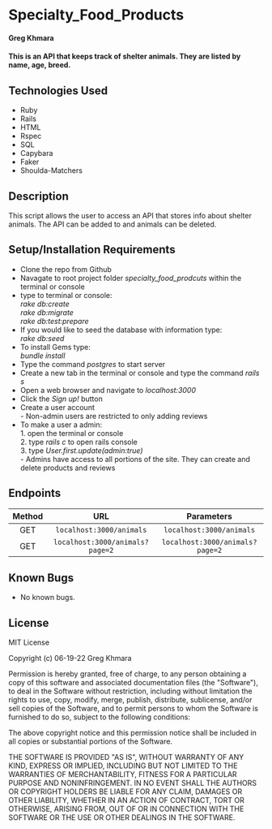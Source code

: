 # Specialty_Food_Products

#### Greg Khmara

#### This is an API that keeps track of shelter animals. They are listed by name, age, breed.

## Technologies Used

* Ruby
* Rails
* HTML
* Rspec
* SQL
* Capybara
* Faker
* Shoulda-Matchers

## Description

This script allows the user to access an API that stores info about shelter animals. The API can be added to and animals can be deleted.

## Setup/Installation Requirements

* Clone the repo from Github
* Navagate to root project folder *specialty_food_prodcuts* within the terminal or console
* type to terminal or console:<br>*rake db:create*<br>*rake db:migrate*<br>*rake db:test:prepare*
* If you would like to seed the database with information type:<br>*rake db:seed*
* To install Gems type:<br>*bundle install*
* Type the command *postgres* to start server
* Create a new tab in the terminal or console and type the command *rails s*
* Open a web browser and navigate to *localhost:3000*
* Click the *Sign up!* button
* Create a user account<br>- Non-admin users are restricted to only adding reviews
* To make a user a admin:<br>1. open the terminal or console<br>2. type *rails c* to open rails console<br>3. type *User.first.update(admin:true)*<br>- Admins have access to all portions of the site. They can create and delete products and reviews

## Endpoints
 | Method | URL | Parameters |
 | :---:| :---: | :---: |
 | GET | `localhost:3000/animals` | `localhost:3000/animals` | Returns a list of 5 animals |
 | GET | `localhost:3000/animals?page=2` | `localhost:3000/animals?page=2` | Returns 5 additional animals |

## Known Bugs

* No known bugs.

## License

MIT License

Copyright (c) 06-19-22 Greg Khmara

Permission is hereby granted, free of charge, to any person obtaining a copy
of this software and associated documentation files (the "Software"), to deal
in the Software without restriction, including without limitation the rights
to use, copy, modify, merge, publish, distribute, sublicense, and/or sell
copies of the Software, and to permit persons to whom the Software is
furnished to do so, subject to the following conditions:

The above copyright notice and this permission notice shall be included in all
copies or substantial portions of the Software.

THE SOFTWARE IS PROVIDED "AS IS", WITHOUT WARRANTY OF ANY KIND, EXPRESS OR
IMPLIED, INCLUDING BUT NOT LIMITED TO THE WARRANTIES OF MERCHANTABILITY,
FITNESS FOR A PARTICULAR PURPOSE AND NONINFRINGEMENT. IN NO EVENT SHALL THE
AUTHORS OR COPYRIGHT HOLDERS BE LIABLE FOR ANY CLAIM, DAMAGES OR OTHER
LIABILITY, WHETHER IN AN ACTION OF CONTRACT, TORT OR OTHERWISE, ARISING FROM,
OUT OF OR IN CONNECTION WITH THE SOFTWARE OR THE USE OR OTHER DEALINGS IN THE
SOFTWARE.